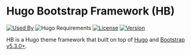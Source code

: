 # Hugo Bootstrap Framework (HB)

[![Used By](https://img.shields.io/badge/dynamic/json?color=success&label=used+by&query=repositories_humanize&logo=hugo&style=flat-square&url=https://api.razonyang.com/v1/github/dependents/razonyang/hb)](https://github.com/razonyang/hb/network/dependents)
![Hugo Requirements](https://img.shields.io/badge/dynamic/json?color=important&label=requirements&query=requirements&logo=hugo&style=flat-square&url=https://api.razonyang.com/v1/hugo/modules/github.com/razonyang/hb)
[![License](https://img.shields.io/github/license/razonyang/hb?style=flat-square)](https://github.com/razonyang/hb/blob/main/LICENSE)
[![Version](https://img.shields.io/github/v/tag/razonyang/hb?label=version&style=flat-square)](https://github.com/razonyang/hb/tags)

HB is a Hugo theme framework that built on top of [Hugo](https://gohugo.io) and [Bootstrap v5.3.0+](https://getbootstrap.com).
